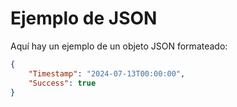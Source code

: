 ﻿# Ejemplo de JSON

Aquí hay un ejemplo de un objeto JSON formateado:

```json
{
    "Timestamp": "2024-07-13T00:00:00",
    "Success": true
}